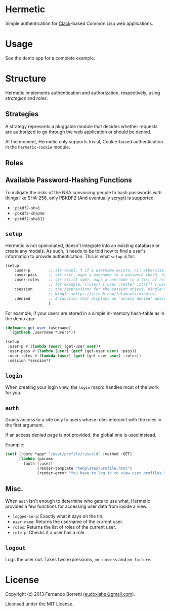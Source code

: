# Hermetic

Simple authentication for [Clack](http://clacklisp.org/)-based Common Lisp web applications.

# Usage

See the demo app for a complete example.

# Structure

Hermetic implements authentication and authorization, respectively, using
*strategies* and *roles*.

## Strategies

A strategy represents a pluggable module that decides whether requests are
authorized to go through the web application or should be denied.

At the moment, Hermetic only supports trivial, Cookie-based authentication in
the `hermetic-cookie` module.

## Roles


## Available Password-Hashing Functions

To mitigate the risks of the NSA convincing people to hash passwords with things like SHA-256, only PBKDF2 (And eventually scrypt) is supported

* `:pbkdf2-sha1`
* `:pbkdf2-sha256`
* `:pbkdf2-sha512`

## `setup`

Hermetic is not opinionated, doesn't integrate into an existing database or create any models.
As such, it needs to be told how to find a user's information to provide authentication. This is what `setup` is for:

```lisp
(setup
    :user-p        ;; str->bool, t if a username exists, nil otherwise
    :user-pass     ;; str->str, maps a username to a password (hash, hopefully)
    :user-roles    ;; str->(list sym), maps a username to a list of roles,
                   ;; for example: (:user) (:user :tester :staff) (:user :admin)
    :session       ;; the /expression/ for the session object. ningle:*session* on
                   ;; Ningle <https://github.com/fukamachi/ningle>.
    :denied        ;; A function that displays an "access denied" message
                   )
```

For example, if your users are stored in a simple in-memory hash-table as in the demo app:

```lisp
(defmacro get-user (username)
  `(gethash ,username *users*))

(setup
 :user-p #'(lambda (user) (get-user user))
 :user-pass #'(lambda (user) (getf (get-user user) :pass))
 :user-roles #'(lambda (user) (getf (get-user user) :roles))
 :session *session*)
```

## `login`

When creating your login view, the `login` macro handles most of the work for you.

## `auth`

Grants access to a site only to users whose roles intersect with the roles in the first argument.

If an access denied page is not provided, the global one is used instead.

Example:

```lisp
(setf (route *app* "/user/profile/:userid" :method :GET)
      (lambda (params
        (auth (:user)
              (render-template "templates/profile.html")
              (render-error "You have to log in to view user profiles.")))))
```

## Misc.

When `auth` isn't enough to determine who gets to use what, Hermetic provides a few
functions for accessing user data from inside a view.

* `logged-in-p`: Exactly what it says on the tin.
* `user-name`: Returns the username of the current user.
* `roles`: Returns the list of roles of the current user.
* `role-p`: Checks if a user has a role.

## `logout`

Logs the user out. Takes two expressions, `on-success` and `on-failure`.

# License

Copyright (c) 2013 Fernando Borretti (eudoxiahp@gmail.com).

Licensed under the MIT License.
